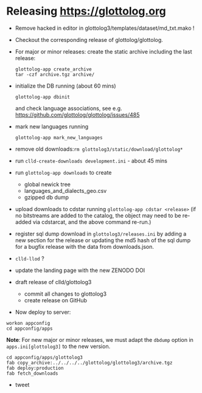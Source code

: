 
# Releasing https://glottolog.org

- Remove hacked in editor in glottolog3/templates/dataset/md_txt.mako !

- Checkout the corresponding release of glottolog/glottolog.
- For major or minor releases: create the static archive including the last release:
  ```shell script
  glottolog-app create_archive
  tar -czf archive.tgz archive/
  ```
- initialize the DB running (about 60 mins)
  ```shell script
  glottolog-app dbinit
  ```
  and check language associations, see e.g. https://github.com/glottolog/glottolog/issues/485
- mark new languages running
  ```shell script
  glottolog-app mark_new_languages
  ```
- remove old downloads:`rm glottolog3/static/download/glottolog*`
- run `clld-create-downloads development.ini` - about 45 mins
- run `glottolog-app downloads` to create
  - global newick tree
  - languages_and_dialects_geo.csv
  - gzipped db dump

- upload downloads to cdstar running `glottolog-app cdstar <release>`
  (if no bitstreams are added to the catalog, the object may need to be re-added via
  cdstarcat, and the above command re-run.)
- register sql dump download in `glottolog3/releases.ini` by adding a new section for the release or
  updating the md5 hash of the sql dump for a bugfix release with the data from downloads.json.
- `clld-llod` ?
- update the landing page with the new ZENODO DOI

- draft release of clld/glottolog3
  - commit all changes to glottolog3
  - create release on GitHub

- Now deploy to server:
```shell script
workon appconfig
cd appconfig/apps
```
**Note**: For new major or minor releases, we must adapt the `dbdump` option in `apps.ini[glottolog3]` 
to the new version.
```shell script
cd appconfig/apps/glottolog3
fab copy_archive:../../../../glottolog/glottolog3/archive.tgz
fab deploy:production
fab fetch_downloads
```

- tweet
